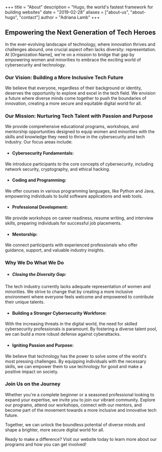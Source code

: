 +++
title = "About"
description = "Hugo, the world's fastest framework for building websites"
date = "2019-02-28"
aliases = ["about-us", "about-hugo", "contact"]
author = "Adriana Lamb"
+++

## Empowering the Next Generation of Tech Heroes

In the ever-evolving landscape of technology, where innovation thrives and challenges abound, one crucial aspect often lacks diversity: representation. At [Organization Name], we're on a mission to bridge that gap by empowering women and minorities to embrace the exciting world of cybersecurity and technology.

### Our Vision: Building a More Inclusive Tech Future

We believe that everyone, regardless of their background or identity, deserves the opportunity to explore and excel in the tech field. We envision a future where diverse minds come together to push the boundaries of innovation, creating a more secure and equitable digital world for all.

### Our Mission: Nurturing Tech Talent with Passion and Purpose

We provide comprehensive educational programs, workshops, and mentorship opportunities designed to equip women and minorities with the skills and knowledge they need to thrive in the cybersecurity and tech industry. Our focus areas include:

* #### Cybersecurity Fundamentals: 
We introduce participants to the core concepts of cybersecurity, including network security, cryptography, and ethical hacking.

* #### Coding and Programming: 
We offer courses in various programming languages, like Python and Java, empowering individuals to build software applications and web tools.

* #### Professional Development: 
We provide workshops on career readiness, resume writing, and interview skills, preparing individuals for successful job placements.

* #### Mentorship: 
We connect participants with experienced professionals who offer guidance, support, and valuable industry insights.

### Why We Do What We Do

* ##### Closing the Diversity Gap: 
The tech industry currently lacks adequate representation of women and minorities. We strive to change that by creating a more inclusive environment where everyone feels welcome and empowered to contribute their unique talents.

* #### Building a Stronger Cybersecurity Workforce: 
With the increasing threats in the digital world, the need for skilled cybersecurity professionals is paramount. By fostering a diverse talent pool, we can build a more robust defense against cyberattacks.

* #### Igniting Passion and Purpose: 
We believe that technology has the power to solve some of the world's most pressing challenges. By equipping individuals with the necessary skills, we can empower them to use technology for good and make a positive impact on society.

### Join Us on the Journey

Whether you're a complete beginner or a seasoned professional looking to expand your expertise, we invite you to join our vibrant community. Explore our programs, attend our workshops, connect with our mentors, and become part of the movement towards a more inclusive and innovative tech future.

Together, we can unlock the boundless potential of diverse minds and shape a brighter, more secure digital world for all.

Ready to make a difference? Visit our website today to learn more about our programs and how you can get involved!


 